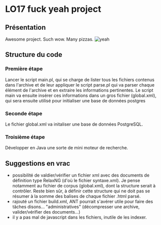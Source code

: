 LO17 fuck yeah project
======================

Présentation
------------
Awesome project. Such wow. Many pizzas.
![yeah](http://i.giphy.com/wWdA3Z9n3qWMU.gif)

Structure du code
-----------------

### Première étape
Lancer le script main.pl, qui se charge de lister tous les fichiers contenus dans l'archive et de leur appliquer le script parse.pl qui va parser chaque élément de l'archive et en extraire les informations pertinentes. Le script main va ensuite insérer ces informations dans un gros fichier (global.xml), qui sera ensuite utilisé pour initialiser une base de données postgres

### Seconde étape
Le fichier global.xml va initaliser une base de données PostgreSQL.

### Troisième étape
Développer en Java une sorte de mini moteur de recherche.

Suggestions en vrac
-------------------
* possibilité de valdier/vérifier un fichier xml avec des documents de définition type RelaxNG (d'où le fichier syntaxe.xml). Je pense notamment au fichier de corpus (global.xml), dont la structure serait à contrôler. Reste bien sûr, à définir cette structure qui ne doit pas se résumer à la somme des balises de chaque fichier .html parsé.
* rajouté un fichier build.xml, ANT pourrait s'avérer utile pour faire des tâches disons... "administratives" (décompresser une archive, valider/vérifier des documents...)
* il y a pas mal de javascript dans les fichiers, inutile de les indexer.
